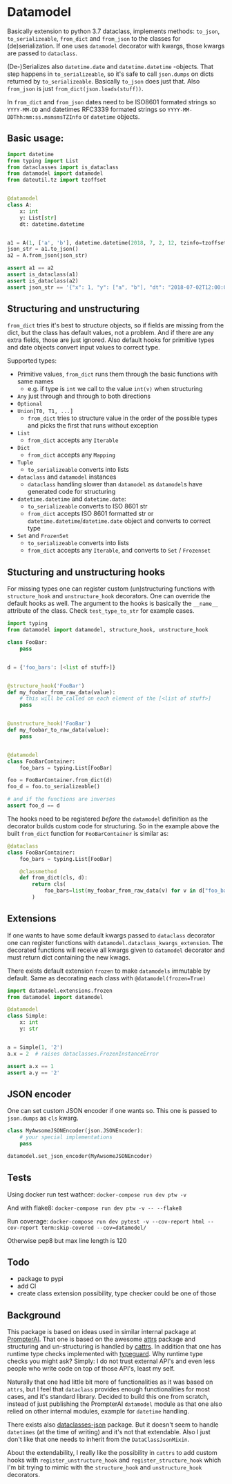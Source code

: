 # Datamodel

Basically extension to python 3.7 dataclass, implements methods: `to_json`, `to_serializeable`, `from_dict` and `from_json` to the classes for (de)serialization. If one uses `datamodel` decorator with kwargs, those kwargs are passed to `dataclass`.

(De-)Serializes also `datetime.date` and `datetime.datetime` -objects. That step happens in `to_serializeable`, so it's safe to call `json.dumps` on dicts returned by `to_serializeable`. Basically `to_json` does just that. Also `from_json` is just `from_dict(json.loads(stuff))`.

In `from_dict` and `from_json` dates need to be ISO8601 formated strings so `YYYY-MM-DD` and datetimes  RFC3339 formated strings so `YYYY-MM-DDThh:mm:ss.msmsmsTZInfo` or `datetime` objects.

## Basic usage:

```python
import datetime
from typing import List
from dataclasses import is_dataclass
from datamodel import datamodel
from dateutil.tz import tzoffset


@datamodel
class A:
    x: int
    y: List[str]
    dt: datetime.datetime


a1 = A(1, ['a', 'b'], datetime.datetime(2018, 7, 2, 12, tzinfo=tzoffset(None, 0)))
json_str = a1.to_json()
a2 = A.from_json(json_str)

assert a1 == a2
assert is_dataclass(a1)
assert is_dataclass(a2)
assert json_str == '{"x": 1, "y": ["a", "b"], "dt": "2018-07-02T12:00:00+00:00"}'
```

## Structuring and unstructuring

`from_dict` tries it's best to structure objects, so if fields are missing from the dict, but the class has default values, not a problem. And if there are any extra fields, those are just ignored. Also default hooks for primitive types and date objects convert input values to correct type.

Supported types:
* Primitive values, `from_dict` runs them through the basic functions with same names
  * e.g. if type is `int` we call to the value `int(v)` when structuring
* `Any` just through and through to both directions
* `Optional`
* `Union[T0, T1, ...]`
  * `from_dict` tries to structure value in the order of the possible types and picks the first that runs without exception
* `List`
  * `from_dict` accepts any `Iterable`
* `Dict`
  * `from_dict` accepts any `Mapping`
* `Tuple`
  * `to_serializeable` converts into lists
* `dataclass` and `datamodel` instances
  * `dataclass` handling slower than `datamodel` as `datamodel`s have generated code for structuring
* `datetime.datetime` and `datetime.date`:
  * `to_serializeable` converts to ISO 8601 str
  * `from_dict` accepts ISO 8601 formatted str or `datetime.datetime`/`datetime.date` object and converts to correct type
* `Set` and `FrozenSet`
  * `to_serializeable` converts into lists
  * `from_dict` accepts any `Iterable`, and converts to `Set` / `Frozenset`


## Stucturing and unstructuring hooks

For missing types one can register custom (un)structuring functions with `structure_hook` and `unstructure_hook` decorators. One can override the default hooks as well. The argument to the hooks is basically the `__name__` attribute of the class. Check `test_type_to_str` for example cases.

```python
import typing
from datamodel import datamodel, structure_hook, unstructure_hook

class FooBar:
    pass


d = {'foo_bars': [<list of stuff>]}


@structure_hook('FooBar')
def my_foobar_from_raw_data(value):
    # this will be called on each element of the [<list of stuff>]
    pass


@unstructure_hook('FooBar')
def my_foobar_to_raw_data(value):
    pass


@datamodel
class FooBarContainer:
    foo_bars = typing.List[FooBar]

foo = FooBarContainer.from_dict(d)
foo_d = foo.to_serializeable()

# and if the functions are inverses
assert foo_d == d
```

The hooks need to be registered *before* the `datamodel` definition as the decorator builds custom code for structuring. So in the example above the built `from_dict` function for `FooBarContainer` is similar as:
```python
@dataclass
class FooBarContainer:
    foo_bars = typing.List[FooBar]

    @classmethod
    def from_dict(cls, d):
        return cls(
            foo_bars=list(my_foobar_from_raw_data(v) for v in d["foo_bars"])
        )

```

## Extensions

If one wants to have some default kwargs passed to `dataclass` decorator one can register functions with `datamodel.dataclass_kwargs_extension`. The decorated functions will receive all kwargs given to `datamodel` decorator and must return dict containing the new kwags.

There exists default extension `frozen` to make `datamodels` immutable by default. Same as decorating each class with `@datamodel(frozen=True)`

```python
import datamodel.extensions.frozen
from datamodel import datamodel

@datamodel
class Simple:
    x: int
    y: str


a = Simple(1, '2')
a.x = 2  # raises dataclasses.FrozenInstanceError

assert a.x == 1
assert a.y == '2'
```

## JSON encoder

One can set custom JSON encoder if one wants so. This one is passed to `json.dumps` as `cls` kwarg.

```python
class MyAwsomeJSONEncoder(json.JSONEncoder):
    # your special implementations
    pass

datamodel.set_json_encoder(MyAwsomeJSONEncoder)
```

## Tests

Using docker run test wathcer: `docker-compose run dev ptw -v`

And with flake8: `docker-compose run dev ptw -v -- --flake8`

Run coverage: `docker-compose run dev pytest -v --cov-report html --cov-report term:skip-covered --cov=datamodel/`

Otherwise pep8 but max line length is 120

## Todo
* package to pypi
* add CI
* create class extension possibility, type checker could be one of those


## Background
This package is based on ideas used in similar internal package at [PrompterAI](https://prompter.ai/). That one is based on the awesome [attrs](http://www.attrs.org/en/stable/) package and structuring and un-structuring is handled by [cattrs](https://github.com/Tinche/cattrs). In addition that one has runtime type checks implemented with [typeguard](https://github.com/agronholm/typeguard). Why runtime type checks you might ask? Simply: I do not trust external API's and even less people who write code on top of those API's, least my self.

Naturally that one had little bit more of functionalities as it was based on `attrs`, but I feel that `dataclass` provides enough functionalities for most cases, and it's standard library. Decided to build this one from scratch, instead of just publishing the PrompterAI `datamodel` module as that one also relied on other internal modules, example for `datetime` handling.

There exists also [dataclasses-json](https://github.com/lidatong/dataclasses-json) package. But it doesn't seem to handle `datetimes` (at the time of writing) and it's not that extendable. Also I just don't like that one needs to inherit from the `DataClassJsonMixin`.

About the extendability, I really like the possibility in `cattrs` to add custom hooks with `register_unstructure_hook` and `register_structure_hook` which I'm bit trying to mimic with the `structure_hook` and `unstructure_hook` decorators.
